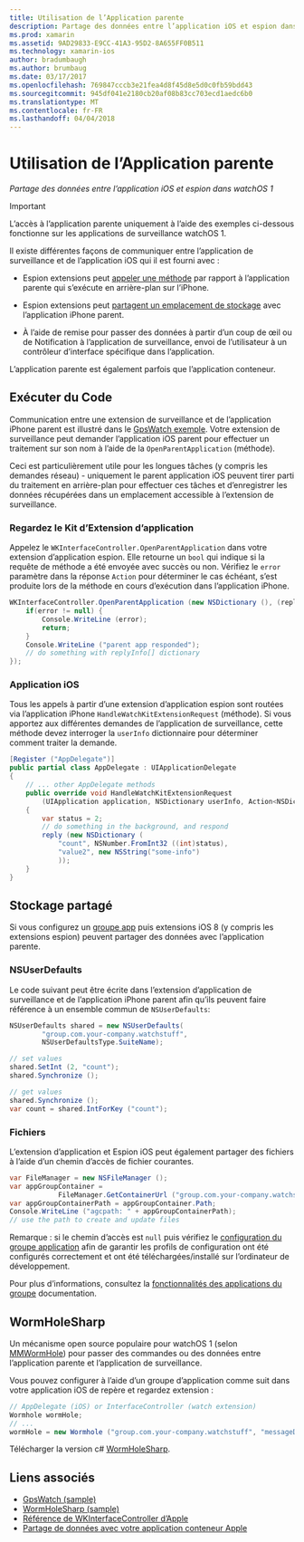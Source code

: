 ```yaml
---
title: Utilisation de l’Application parente
description: Partage des données entre l’application iOS et espion dans watchOS 1
ms.prod: xamarin
ms.assetid: 9AD29833-E9CC-41A3-95D2-8A655FF0B511
ms.technology: xamarin-ios
author: bradumbaugh
ms.author: brumbaug
ms.date: 03/17/2017
ms.openlocfilehash: 769847cccb3e21fea4d8f45d8e5d0c0fb59bdd43
ms.sourcegitcommit: 945df041e2180cb20af08b83cc703ecd1aedc6b0
ms.translationtype: MT
ms.contentlocale: fr-FR
ms.lasthandoff: 04/04/2018
---
```

# <a name="working-with-the-parent-application"></a>Utilisation de l’Application parente

_Partage des données entre l’application iOS et espion dans watchOS 1_

> [!IMPORTANT]
> L’accès à l’application parente uniquement à l’aide des exemples ci-dessous fonctionne sur les applications de surveillance watchOS 1.


Il existe différentes façons de communiquer entre l’application de surveillance et de l’application iOS qui il est fourni avec :

- Espion extensions peut [appeler une méthode](#code) par rapport à l’application parente qui s’exécute en arrière-plan sur l’iPhone.

- Espion extensions peut [partagent un emplacement de stockage](#storage) avec l’application iPhone parent.

- À l’aide de remise pour passer des données à partir d’un coup de œil ou de Notification à l’application de surveillance, envoi de l’utilisateur à un contrôleur d’interface spécifique dans l’application.

L’application parente est également parfois que l’application conteneur.


<a name="code" />

## <a name="run-code"></a>Exécuter du Code

Communication entre une extension de surveillance et de l’application iPhone parent est illustré dans le [GpsWatch exemple](https://developer.xamarin.com/samples/GpsWatch).
Votre extension de surveillance peut demander l’application iOS parent pour effectuer un traitement sur son nom à l’aide de la `OpenParentApplication` (méthode).

Ceci est particulièrement utile pour les longues tâches (y compris les demandes réseau) - uniquement le parent application iOS peuvent tirer parti du traitement en arrière-plan pour effectuer ces tâches et d’enregistrer les données récupérées dans un emplacement accessible à l’extension de surveillance.



### <a name="watch-kit-app-extension"></a>Regardez le Kit d’Extension d’application

Appelez le `WKInterfaceController.OpenParentApplication` dans votre extension d’application espion. Elle retourne un `bool` qui indique si la requête de méthode a été envoyée avec succès ou non. Vérifiez le `error` paramètre dans la réponse `Action` pour déterminer le cas échéant, s’est produite lors de la méthode en cours d’exécution dans l’application iPhone.

```csharp
WKInterfaceController.OpenParentApplication (new NSDictionary (), (replyInfo, error) => {
    if(error != null) {
        Console.WriteLine (error);
        return;
    }
    Console.WriteLine ("parent app responded");
    // do something with replyInfo[] dictionary
});
```


### <a name="ios-app"></a>Application iOS

Tous les appels à partir d’une extension d’application espion sont routées via l’application iPhone `HandleWatchKitExtensionRequest` (méthode).
Si vous apportez aux différentes demandes de l’application de surveillance, cette méthode devez interroger la `userInfo` dictionnaire pour déterminer comment traiter la demande.


```csharp
[Register ("AppDelegate")]
public partial class AppDelegate : UIApplicationDelegate
{
    // ... other AppDelegate methods
    public override void HandleWatchKitExtensionRequest
        (UIApplication application, NSDictionary userInfo, Action<NSDictionary> reply)
    {
        var status = 2;
        // do something in the background, and respond
        reply (new NSDictionary (
            "count", NSNumber.FromInt32 ((int)status),
            "value2", new NSString("some-info")
            ));
    }
}
```


<a name="storage" />

## <a name="shared-storage"></a>Stockage partagé

Si vous configurez un [groupe app](~/ios/watchos/app-fundamentals/app-groups.md) puis extensions iOS 8 (y compris les extensions espion) peuvent partager des données avec l’application parente.

<a name="nsuserdefaults" />

### <a name="nsuserdefaults"></a>NSUserDefaults

Le code suivant peut être écrite dans l’extension d’application de surveillance et de l’application iPhone parent afin qu’ils peuvent faire référence à un ensemble commun de `NSUserDefaults`:

```csharp
NSUserDefaults shared = new NSUserDefaults(
        "group.com.your-company.watchstuff",
        NSUserDefaultsType.SuiteName);

// set values
shared.SetInt (2, "count");
shared.Synchronize ();

// get values
shared.Synchronize ();
var count = shared.IntForKey ("count");
```

<a name="files" />

### <a name="files"></a>Fichiers

L’extension d’application et Espion iOS peut également partager des fichiers à l’aide d’un chemin d’accès de fichier courantes.

```csharp
var FileManager = new NSFileManager ();
var appGroupContainer =
            FileManager.GetContainerUrl ("group.com.your-company.watchstuff");
var appGroupContainerPath = appGroupContainer.Path;
Console.WriteLine ("agcpath: " + appGroupContainerPath);
// use the path to create and update files
```

Remarque : si le chemin d’accès est `null` puis vérifiez le [configuration du groupe application](~/ios/watchos/app-fundamentals/app-groups.md) afin de garantir les profils de configuration ont été configurés correctement et ont été téléchargées/installé sur l’ordinateur de développement.

Pour plus d’informations, consultez la [fonctionnalités des applications du groupe](~/ios/deploy-test/provisioning/capabilities/app-groups-capabilities.md) documentation.

## <a name="wormholesharp"></a>WormHoleSharp

Un mécanisme open source populaire pour watchOS 1 (selon [MMWormHole](https://github.com/mutualmobile/MMWormhole)) pour passer des commandes ou des données entre l’application parente et l’application de surveillance.

Vous pouvez configurer à l’aide d’un groupe d’application comme suit dans votre application iOS de repère et regardez extension :

```csharp
// AppDelegate (iOS) or InterfaceController (watch extension)
Wormhole wormHole;
// ...
wormHole = new Wormhole ("group.com.your-company.watchstuff", "messageDir");
```

Télécharger la version c# [WormHoleSharp](https://github.com/Clancey/WormHoleSharp).



## <a name="related-links"></a>Liens associés

- [GpsWatch (sample)](https://developer.xamarin.com/samples/monotouch/WatchKit/WatchKitCatalog/)
- [WormHoleSharp (sample)](https://github.com/Clancey/WormHoleSharp)
- [Référence de WKInterfaceController d’Apple](https://developer.apple.com/library/prerelease/ios/documentation/WatchKit/Reference/WKInterfaceController_class/index.html#//apple_ref/occ/clm/WKInterfaceController/openParentApplication:reply:)
- [Partage de données avec votre application conteneur Apple](https://developer.apple.com/library/ios/documentation/General/Conceptual/ExtensibilityPG/ExtensionScenarios.html)
